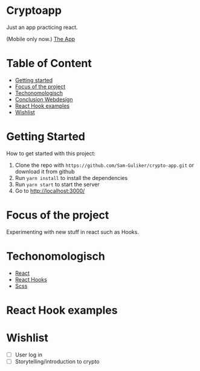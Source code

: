 # Cryptoapp
Just an app practicing react.

(Mobile only now.)
[The App](https://loving-wescoff-d8783f.netlify.app/)

# Table of Content
* [Getting started](#getting-started)
* [Focus of the project](#focus-of-the-project)
* [Techonomologisch](#techonomologisch)
* [Conclusion Webdesign](#conculsion-webdesign)
* [React Hook examples](#react-hook-examples)
* [Wishlist](#Wishlist)

# Getting Started
How to get started with this project:
1.  Clone the repo with `https://github.com/Sam-Guliker/crypto-app.git` or download it from github
2.  Run `yarn install`  to install the dependencies
3.  Run `yarn start` to start the server
4.  Go to [http://localhost:3000/](http://localhost:3000/)

# Focus of the project
Experimenting with new stuff in react such as Hooks.

# Techonomologisch
- [React](https://reactjs.org/)
- [React Hooks](https://reactjs.org/docs/hooks-intro.html)
- [Scss](https://sass-lang.com/)

# React Hook examples

# Wishlist
- [ ] User log in
- [ ] Storytelling/introduction to crypto
